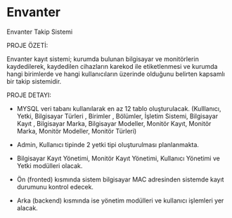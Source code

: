 # Envanter
Envanter Takip Sistemi

PROJE ÖZETİ:

Envanter kayıt sistemi; kurumda bulunan bilgisayar ve monitörlerin
kaydedilerek, kaydedilen cihazların karekod ile etiketlenmesi ve kurumda hangi
birimlerde ve hangi kullanıcıların üzerinde olduğunu belirten kapsamlı bir takip
sistemidir.

PROJE DETAYI:

- MYSQL veri tabanı kullanılarak en az 12 tablo oluşturulacak.
(Kulllanıcı, Yetki, Bilgisayar Türleri , Birimler , Bölümler, İşletim Sistemi, Bilgisayar Kayıt ,
Bilgisayar Marka, Bilgisayar Modeller, Monitör Kayıt, Monitör Marka, Monitör Modeller,
Monitör Türleri)

- Admin, Kullanıcı tipinde 2 yetki tipi oluşturulması planlanmakta.

- Bilgisayar Kayıt Yönetimi, Monitör Kayıt Yönetimi, Kullanıcı Yönetimi ve Yetki modülleri
olacak.

- Ön (fronted) kısmında sistem bilgisayar MAC adresinden sistemde kayıt durumunu kontrol
edecek.

- Arka (backend) kısmında ise yönetim modülleri ve kullanıcı işlemleri yer alacak.
